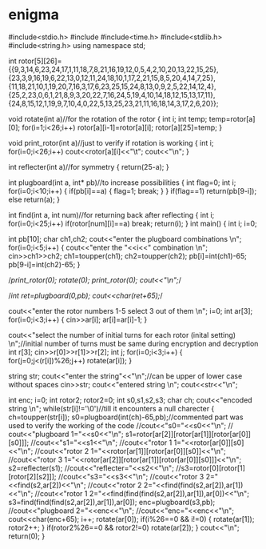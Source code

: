 # enigma
#include<stdio.h>
#include<iostream>
#include<time.h>
#include<stdlib.h>
#include<string.h>
using namespace std;

int rotor[5][26]={{9,3,14,6,23,24,17,1,11,18,7,8,21,16,19,12,0,5,4,2,10,20,13,22,15,25},{23,3,9,16,19,6,22,13,0,12,11,24,18,10,1,17,2,21,15,8,5,20,4,14,7,25},{11,18,21,10,1,19,20,7,16,3,17,6,23,25,15,24,8,13,0,9,2,5,22,14,12,4},{25,2,23,0,6,1,21,8,9,3,20,22,7,16,24,5,19,4,10,14,18,12,15,13,17,11},{24,8,15,12,1,19,9,7,10,4,0,22,5,13,25,23,21,11,16,18,14,3,17,2,6,20}};

void rotate(int a)//for the rotation of the rotor
{
  int i;
  int temp;
  temp=rotor[a][0];
  for(i=1;i<26;i++)
    rotor[a][i-1]=rotor[a][i];
  rotor[a][25]=temp;
}

void print_rotor(int a)//just to verify if rotation is working
{
  int i;
  for(i=0;i<26;i++)
    cout<<rotor[a][i]<<"\t";
  cout<<"\n";
}

int reflecter(int a)//for symmetry
{
  return(25-a);
}

int plugboard(int a, int* pb)//to increase possibilities
{
  int flag=0;
  int i;
  for(i=0;i<10;i++)
    {
      if(pb[i]==a)
	{
	  flag=1;
	  break;
	}
    }
    if(flag==1)
      return(pb[9-i]);
    else
      return(a);
}

int find(int a, int num)//for returning back after reflecting
{
  int i;
  for(i=0;i<25;i++)
    if(rotor[num][i]==a)
      break;
  return(i);
}
int main()
{
  int i;
  i=0;
  
  int pb[10];
  char ch1,ch2;
  cout<<"enter the plugboard combinations \n";
  for(i=0;i<5;i++)
    {
      cout<<"enter the "<<i<<" combination \n";
      cin>>ch1>>ch2;
      ch1=toupper(ch1);
      ch2=toupper(ch2);
      pb[i]=int(ch1)-65;
      pb[9-i]=int(ch2)-65;
    }
  
  /*print_rotor(0);
  rotate(0);
  print_rotor(0);
  cout<<"\n";*/
  
  /*int ret=plugboard(0,pb);
    cout<<char(ret+65);*/

  cout<<"enter the rotor numbers 1-5 select 3 out of them \n";
  i=0;
  int ar[3];
  for(i=0;i<3;i++)
    {
      cin>>ar[i];
      ar[i]=ar[i]-1;
    }

  cout<<"select the number of initial turns for each rotor (inital setting) \n";//initial number of turns must be same during encryption and decryption
  int r[3];
  cin>>r[0]>>r[1]>>r[2];
  int j;
  for(i=0;i<3;i++)
    {
      for(j=0;j<(r[i])%26;j++)
	rotate(ar[i]);
    }

  string str;
  cout<<"enter the string"<<"\n";//can be upper of lower case without spaces
  cin>>str;
  cout<<"entered string \n";
  cout<<str<<"\n";
  
  int enc;
  i=0;
  int rotor2;
  rotor2=0;
  int s0,s1,s2,s3;
  char ch;
  cout<<"encoded string \n";
  while(str[i]!='\0')//till it encounters a null charecter
    {
      ch=toupper(str[i]);
      s0=plugboard(int(ch)-65,pb);//commented part was used to verify the working of the code
      //cout<<"s0="<<s0<<"\n";
      // cout<<"plugboard 1="<<s0<<"\n";
      s1=rotor[ar[2]][rotor[ar[1]][rotor[ar[0]][s0]]];
      //cout<<"s1="<<s1<<"\n";
      //cout<<"rotor 1 1="<<rotor[ar[0]][s0]<<"\n";
      //cout<<"rotor 2 1="<<rotor[ar[1]][rotor[ar[0]][s0]]<<"\n";
      //cout<<"rotor 3 1="<<rotor[ar[2]][rotor[ar[1]][rotor[ar[0]][s0]]]<<"\n";
      s2=reflecter(s1);
      //cout<<"reflecter="<<s2<<"\n";
      //s3=rotor[0][rotor[1][rotor[2][s2]]];
      //cout<<"s3="<<s3<<"\n";
      //cout<<"rotor 3 2="<<find(s2,ar[2])<<"\n";
      //cout<<"rotor 2 2="<<find(find(s2,ar[2]),ar[1])<<"\n";
      //cout<<"rotor 1 2="<<find(find(find(s2,ar[2]),ar[1]),ar[0])<<"\n";
      s3=find(find(find(s2,ar[2]),ar[1]),ar[0]);
      enc=plugboard(s3,pb);
      //cout<<"plugboard 2="<<enc<<"\n";
      //cout<<"enc="<<enc<<"\n";
      cout<<char(enc+65);
      i++;
      rotate(ar[0]);
      if(i%26==0 && i!=0)
	{
	  rotate(ar[1]);
	  rotor2++;
	}
      if(rotor2%26==0 && rotor2!=0)
	rotate(ar[2]);
     }
  cout<<"\n";
  return(0);
}
